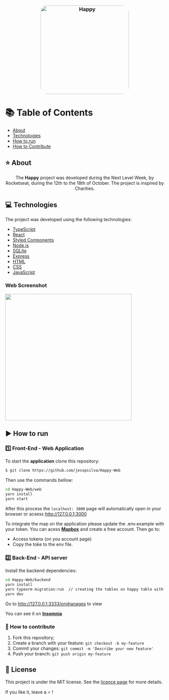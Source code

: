<h3 align="center">
    <img alt="Happy" width="280" title="#logo" src="./github/happy.png" style="border-radius: 20px">
    <br>
</h3>

# :books: Table of Contents

- [About](#about)
- [Technologies](#technologies)
- [How to run](#how-to-run)
- [How to Contribute](#how-to-contribute)

<a id="about"></a>

## :star: About

<p style="text-align: center;">The <strong>Happy</strong> project was developed during the Next Level Week, by Rocketseat, during the 12th to the 18th of October.
The project is inspired by Charities.</p>

<a id="technologies"></a>

## :computer: Technologies

The project was developed using the following technologies:

- [TypeScript](https://www.typescriptlang.org/)
- [React](https://pt-br.reactjs.org/)
- [Styled Components](https://styled-components.com/)
- [Node.js](https://nodejs.org/en/)
- [SQLite](https://www.sqlite.org/index.html)
- [Express](https://expressjs.com/)
- [HTML](https://html.com/)
- [CSS](https://developer.mozilla.org/pt-BR/docs/Web/CSS)
- [JavaScript](https://www.javascript.com/)


### Web Screenshot
<div style="display: flex; flex-direction: 'row'; align-items: 'center';">
    <img src="./github/mockup.png" width="400px">
</div>

<a id="how-to-run"></a>

## :arrow_forward: How to run

### :one: Front-End - Web Application
To start the **application** clone this repository:
```bash 
$ git clone https://github.com/jesspsilva/Happy-Web
```
Then use the commands bellow:
```bash
cd Happy-Web/web
yarn install
yarn start
```
After this process the `localhost: 3000` page will automatically open in your browser or acsess <a href="http://127.0.0.1:3000" target="_blank">http://127.0.0.1:3000</a>

To integrate the map on the application please update the .env.example with your token.
You can acess <a href="https://account.mapbox.com/auth/signin/" target="_blank"><b>Mapbox</b></a> and create a free account.
Then go to:
- Access tokens (on you account page)
- Copy the toke to the env file.

### :two: Back-End - API server
Install the backend dependencies:
```bash
cd Happy-Web/backend
yarn install
yarn typeorm migration:run  // creating the tables on happy table with postgres
yarn dev
```
Go to <a href="http://127.0.0.1:3333/orphanages" target="_blank">http://127.0.0.1:3333/orphanages</a> to view

You can see it on <a href="https://insomnia.rest/run/?label=Happy-API&uri=https%3A%2F%2Fraw.githubusercontent.com%2Fraphabarreto%2Fhappy-server%2Fmain%2FHappy-Insomnia.json" target="_blank"><b>Insomnia</b></a>



<a id="how-to-contribute"></a>

### :yellow_heart: How to contribute
1. Fork this repository;
2. Create a branch with your feature: `git checkout -b my-feature`
3. Commit your changes: `git commit -m 'Describe your new feature'`
4. Push your branch: `git push origin my-feature`

## :scroll: License

This project is under the MIT license. See the [licence page](https://opensource.org/licenses/MIT) for more details.

If you like it, leave a :star: !
